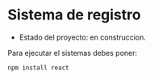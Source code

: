 <h1>Sistema de registro</h1>

- Estado del proyecto: en construccion.

Para ejecutar el sistemas debes poner:

``` npm install react ```
